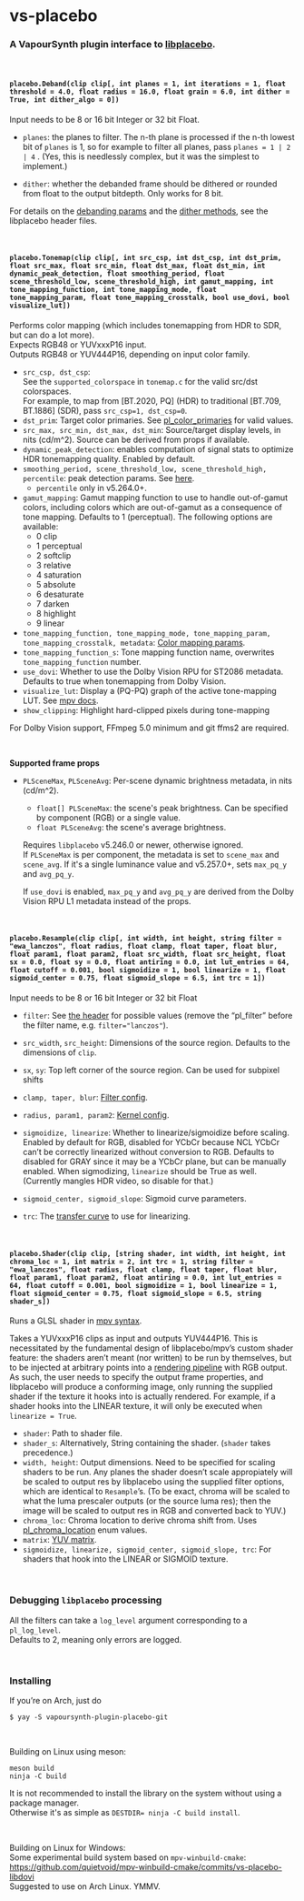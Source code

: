 # vs-placebo
### A VapourSynth plugin interface to [libplacebo](https://code.videolan.org/videolan/libplacebo).

&nbsp;

#### `placebo.Deband(clip clip[, int planes = 1, int iterations = 1, float threshold = 4.0, float radius = 16.0, float grain = 6.0, int dither = True, int dither_algo = 0])`

Input needs to be 8 or 16 bit Integer or 32 bit Float.

- `planes`: the planes to filter. The n-th plane is processed if the n-th lowest bit of `planes` is 1, so for example to filter all planes, pass `planes = 1 | 2 | 4` .
(Yes, this is needlessly complex, but it was the simplest to implement.)

- `dither`: whether the debanded frame should be dithered or rounded from float to the output bitdepth. Only works for 8 bit.

For details on the [debanding params](https://github.com/haasn/libplacebo/blob/master/src/include/libplacebo/shaders/sampling.h#L39)
and the [dither methods](https://github.com/haasn/libplacebo/blob/master/src/include/libplacebo/shaders/colorspace.h#L275),
see the libplacebo header files.

&nbsp;

#### `placebo.Tonemap(clip clip[, int src_csp, int dst_csp, int dst_prim, float src_max, float src_min, float dst_max, float dst_min, int dynamic_peak_detection, float smoothing_period, float scene_threshold_low, scene_threshold_high, int gamut_mapping, int tone_mapping_function, int tone_mapping_mode, float tone_mapping_param, float tone_mapping_crosstalk, bool use_dovi, bool visualize_lut])`

Performs color mapping (which includes tonemapping from HDR to SDR, but can do a lot more).  
Expects RGB48 or YUVxxxP16 input.  
Outputs RGB48 or YUV444P16, depending on input color family.

- `src_csp, dst_csp`:  
See the `supported_colorspace` in `tonemap.c` for the valid src/dst colorspaces.  
For example, to map from [BT.2020, PQ] (HDR) to traditional [BT.709, BT.1886] (SDR), pass `src_csp=1, dst_csp=0`.
- `dst_prim`: Target color primaries. See [pl_color_primaries](https://github.com/haasn/libplacebo/blob/master/src/include/libplacebo/colorspace.h#L193) for valid values.
- `src_max, src_min, dst_max, dst_min`: Source/target display levels, in nits (cd/m^2). Source can be derived from props if available.
- `dynamic_peak_detection`: enables computation of signal stats to optimize HDR tonemapping quality. Enabled by default.
- `smoothing_period, scene_threshold_low, scene_threshold_high, percentile`: peak detection params. See [here](https://github.com/haasn/libplacebo/blob/master/src/include/libplacebo/shaders/colorspace.h#L103).
    - `percentile` only in v5.264.0+.
- `gamut_mapping`: Gamut mapping function to use to handle out-of-gamut colors,
including colors which are out-of-gamut as a consequence of tone mapping.
Defaults to 1 (perceptual). The following options are available:
    - 0 clip 
    - 1 perceptual
    - 2 softclip 
    - 3 relative
    - 4 saturation
    - 5 absolute
    - 6 desaturate
    - 7 darken
    - 8 highlight
    - 9 linear
- `tone_mapping_function, tone_mapping_mode, tone_mapping_param, tone_mapping_crosstalk, metadata`:
 [Color mapping params](https://github.com/haasn/libplacebo/blob/master/src/include/libplacebo/shaders/colorspace.h#L261).
- `tone_mapping_function_s`: Tone mapping function name, overwrites `tone_mapping_function` number.
- `use_dovi`: Whether to use the Dolby Vision RPU for ST2086 metadata. Defaults to true when tonemapping from Dolby Vision.
- `visualize_lut`: Display a (PQ-PQ) graph of the active tone-mapping LUT. See [mpv docs](https://mpv.io/manual/master/#options-tone-mapping-visualize).
- `show_clipping`: Highlight hard-clipped pixels during tone-mapping

For Dolby Vision support, FFmpeg 5.0 minimum and git ffms2 are required.

&nbsp;

**Supported frame props**
- `PLSceneMax`, `PLSceneAvg`: Per-scene dynamic brightness metadata, in nits (cd/m^2).
    - `float[] PLSceneMax`: the scene's peak brightness. Can be specified by component (RGB) or a single value.
    - `float PLSceneAvg`: the scene's average brightness.

    Requires `libplacebo` v5.246.0 or newer, otherwise ignored.  
    If `PLSceneMax` is per component, the metadata is set to `scene_max` and `scene_avg`.
    If it's a single luminance value and v5.257.0+, sets `max_pq_y` and `avg_pq_y`.

    If `use_dovi` is enabled, `max_pq_y` and `avg_pq_y` are derived from the Dolby Vision RPU L1 metadata instead of the props.

&nbsp;

#### `placebo.Resample(clip clip[, int width, int height, string filter = "ewa_lanczos", float radius, float clamp, float taper, float blur, float param1, float param2, float src_width, float src_height, float sx = 0.0, float sy = 0.0, float antiring = 0.0, int lut_entries = 64, float cutoff = 0.001, bool sigmoidize = 1, bool linearize = 1, float sigmoid_center = 0.75, float sigmoid_slope = 6.5, int trc = 1])`

Input needs to be 8 or 16 bit Integer or 32 bit Float   

- `filter`: See [the header](https://github.com/haasn/libplacebo/blob/v7.349.0/src/include/libplacebo/filters.h#L268-L299) for possible values (remove the “pl_filter” before the filter name, e.g. `filter="lanczos"`).  
- `src_width`, `src_height`: Dimensions of the source region. Defaults to the
  dimensions of `clip`.
- `sx`, `sy`: Top left corner of the source region. Can be used for subpixel shifts
- `clamp, taper, blur`: [Filter config](https://github.com/haasn/libplacebo/blob/885e89bccfb932d9e8c8659039ab6975e885e996/src/include/libplacebo/filters.h#L148).

- `radius, param1, param2`: [Kernel config](https://github.com/haasn/libplacebo/blob/885e89bccfb932d9e8c8659039ab6975e885e996/src/include/libplacebo/filters.h#L30-L131).
- `sigmoidize, linearize`: Whether to linearize/sigmoidize before scaling.
Enabled by default for RGB, disabled for YCbCr because NCL YCbCr can’t be correctly linearized without conversion to RGB.
Defaults to disabled for GRAY since it may be a YCbCr plane, but can be manually enabled. 
When sigmodizing, `linearize` should be True as well. (Currently mangles HDR video, so disable for that.) 
- `sigmoid_center, sigmoid_slope`: Sigmoid curve parameters.
- `trc`: The [transfer curve](https://github.com/haasn/libplacebo/blob/master/src/include/libplacebo/colorspace.h#L183) to use for linearizing.

&nbsp;

#### `placebo.Shader(clip clip, [string shader, int width, int height, int chroma_loc = 1, int matrix = 2, int trc = 1, string filter = "ewa_lanczos", float radius, float clamp, float taper, float blur, float param1, float param2, float antiring = 0.0, int lut_entries = 64, float cutoff = 0.001, bool sigmoidize = 1, bool linearize = 1, float sigmoid_center = 0.75, float sigmoid_slope = 6.5, string shader_s])`

Runs a GLSL shader in [mpv syntax](https://mpv.io/manual/master/#options-glsl-shader).

Takes a YUVxxxP16 clips as input and outputs YUV444P16.
This is necessitated by the fundamental design of libplacebo/mpv’s custom shader feature:
the shaders aren’t meant (nor written) to be run by themselves,
but to be injected at arbitrary points into a [rendering pipeline](https://github.com/mpv-player/mpv/wiki/Video-output---shader-stage-diagram) with RGB output.
As such, the user needs to specify the output frame properties,
and libplacebo will produce a conforming image,
only running the supplied shader if the texture it hooks into is actually rendered.
For example, if a shader hooks into the LINEAR texture,
it will only be executed when `linearize = True`. 

- `shader`: Path to shader file.
- `shader_s`: Alternatively, String containing the shader. (`shader` takes precedence.)
- `width, height`: Output dimensions. Need to be specified for scaling shaders to be run. 
Any planes the shader doesn’t scale appropiately will be scaled to output res by libplacebo
using the supplied filter options, which are identical to `Resample`’s.
(To be exact, chroma will be scaled to what the luma prescaler outputs
(or the source luma res); then the image will be scaled to output res in RGB and converted back to YUV.)
- `chroma_loc`: Chroma location to derive chroma shift from. Uses [pl_chroma_location](https://github.com/haasn/libplacebo/blob/524e3965c6f8f976b3f8d7d82afe3083d61a7c4d/src/include/libplacebo/colorspace.h#L332) enum values.
- `matrix`: [YUV matrix](https://github.com/haasn/libplacebo/blob/524e3965c6f8f976b3f8d7d82afe3083d61a7c4d/src/include/libplacebo/colorspace.h#L26).
- `sigmoidize, linearize, sigmoid_center, sigmoid_slope, trc`: For shaders that hook into the LINEAR or SIGMOID texture.

&nbsp;

### Debugging `libplacebo` processing

All the filters can take a `log_level` argument corresponding to a `pl_log_level`.  
Defaults to 2, meaning only errors are logged.

&nbsp;

### Installing

If you’re on Arch, just do
```
$ yay -S vapoursynth-plugin-placebo-git
```

&nbsp;

Building on Linux using meson:
```
meson build
ninja -C build
```
It is not recommended to install the library on the system without using a package manager.  
Otherwise it's as simple as `DESTDIR= ninja -C build install`.

&nbsp;

Building on Linux for Windows:  
Some experimental build system based on `mpv-winbuild-cmake`: https://github.com/quietvoid/mpv-winbuild-cmake/commits/vs-placebo-libdovi  
Suggested to use on Arch Linux. YMMV.
